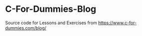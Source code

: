 # C-For-Dummies-Blog
Source code for Lessons and Exercises from https://www.c-for-dummies.com/blog/
